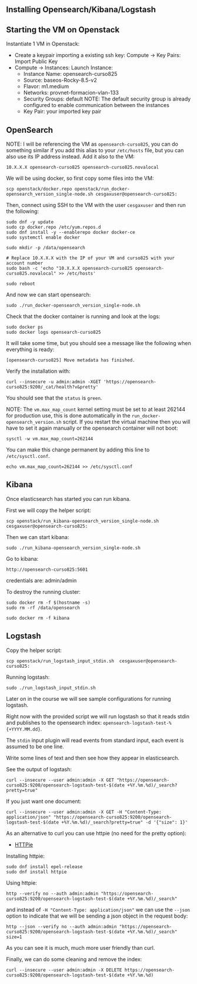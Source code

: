 ## Installing Opensearch/Kibana/Logstash
## Starting the VM on Openstack
Instantiate 1 VM in Openstack:
- Create a keypair importing a existing ssh key:  Compute -> Key Pairs: Import Public Key
- Compute -> Instances: Launch Instance:
  - Instance Name: opensearch-curso825
  - Source: baseos-Rocky-8.5-v2
  - Flavor: m1.medium
  - Networks: provnet-formacion-vlan-133
  - Security Groups: default
    NOTE: The default security group is already configured to enable communication between the instances
  - Key Pair: your imported key pair

## OpenSearch

NOTE: I will be referencing the VM as `opensearch-curso825`, you can do something similar if you add this alias to your `/etc/hosts` file, but you can also use its IP address instead. Add it also to the VM:
```
10.X.X.X opensearch-curso825 opensearch-curso825.novalocal
```

We will be using docker, so first copy some files into the VM:
```
scp openstack/docker.repo openstack/run_docker-opensearch_version_single-node.sh cesgaxuser@opensearch-curso825:
```

Then, connect using SSH to the VM with the user `cesgaxuser` and then run the following:

```
sudo dnf -y update
sudo cp docker.repo /etc/yum.repos.d
sudo dnf install -y --enablerepo docker docker-ce
sudo systemctl enable docker

sudo mkdir -p /data/opensearch

# Replace 10.X.X.X with the IP of your VM and curso825 with your account number
sudo bash -c 'echo "10.X.X.X opensearch-curso825 opensearch-curso825.novalocal" >> /etc/hosts'

sudo reboot
```

And now we can start opensearch:
```
sudo ./run_docker-opensearch_version_single-node.sh
```

Check that the docker container is running and look at the logs:
```
sudo docker ps
sudo docker logs opensearch-curso825
```
It will take some time, but you should see a message like the following when everything is ready:
```
[opensearch-curso825] Move metadata has finished.
```

Verify the installation with:
```
curl --insecure -u admin:admin -XGET 'https://opensearch-curso825:9200/_cat/health?v&pretty'
```
You should see that the `status` is `green`.

NOTE: The `vm.max_map_count` kernel setting must be set to at least 262144 for production use, this is done automatically in the `run_docker-opensearch_version.sh` script.
If you restart the virtual machine then you will have to set it again manually or the opensearch container will not boot:
```
sysctl -w vm.max_map_count=262144
```
You can make this change permanent by adding this line to `/etc/sysctl.conf`.
```
echo vm.max_map_count=262144 >> /etc/sysctl.conf
```

## Kibana
Once elasticsearch has started you can run kibana.

First we will copy the helper script:
```
scp openstack/run_kibana-opensearch_version_single-node.sh  cesgaxuser@opensearch-curso825:
```

Then we can start kibana:
```
sudo ./run_kibana-opensearch_version_single-node.sh
```

Go to kibana:

    http://opensearch-curso825:5601

credentials are: admin/admin

To destroy the running cluster:
```
sudo docker rm -f $(hostname -s)
sudo rm -rf /data/opensearch

sudo docker rm -f kibana
```

## Logstash
Copy the helper script:
```
scp openstack/run_logstash_input_stdin.sh  cesgaxuser@opensearch-curso825:
```

Running logstash:
```
sudo ./run_logstash_input_stdin.sh
```

Later on in the course we will see sample configurations for running logstash.

Right now with the provided script we will run logstash so that it reads stdin and publishes to the opensearch index: `opensearch-logstash-test-%{+YYYY.MM.dd}`.

The `stdin` input plugin will read events from standard input, each event is assumed to be one line.

Write some lines of text and then see how they appear in elasticsearch.

See the output of logstash:
```
curl --insecure --user admin:admin -X GET "https://opensearch-curso825:9200/opensearch-logstash-test-$(date +%Y.%m.%d)/_search?pretty=true"
```

If you just want one document:
```
curl --insecure --user admin:admin -X GET -H "Content-Type: application/json" "https://opensearch-curso825:9200/opensearch-logstash-test-$(date +%Y.%m.%d)/_search?pretty=true" -d '{"size": 1}'
```

As an alternative to curl you can use httpie (no need for the pretty option):
- [HTTPie](https://httpie.io/)

Installing httpie:
```
sudo dnf install epel-release
sudo dnf install httpie
```

Using httpie:
```
http --verify no --auth admin:admin "https://opensearch-curso825:9200/opensearch-logstash-test-$(date +%Y.%m.%d)/_search"
```

and instead of `-H "Content-Type: application/json"` we can use the `--json` option to indicate that we will be sending a json object in the request body:
```
http --json --verify no --auth admin:admin "https://opensearch-curso825:9200/opensearch-logstash-test-$(date +%Y.%m.%d)/_search" size=1
```

As you can see it is much, much more user friendly than curl.

Finally, we can do some cleaning and remove the index:
```
curl --insecure --user admin:admin -X DELETE https://opensearch-curso825:9200/opensearch-logstash-test-$(date +%Y.%m.%d)
```
